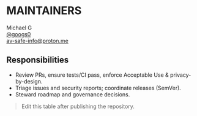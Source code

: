 # MAINTAINERS

Michael G \
[@googs0](https://github.com/googs0) \
[av-safe-info@proton.me](av-safe-info@proton.me)

## Responsibilities
- Review PRs, ensure tests/CI pass, enforce Acceptable Use & privacy-by-design.
- Triage issues and security reports; coordinate releases (SemVer).
- Steward roadmap and governance decisions.

> Edit this table after publishing the repository.
